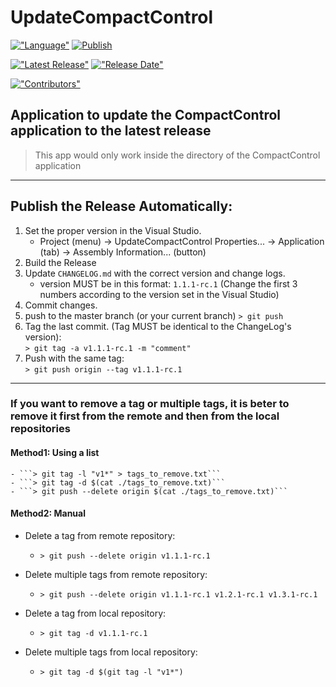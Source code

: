 # UpdateCompactControl

[!["Language"](https://img.shields.io/github/languages/top/saeeddiscovery/UpdateCompactControl.svg)](https://docs.microsoft.com/en-us/dotnet/csharp)
[![Publish](https://github.com/saeeddiscovery/UpdateCompactControl/workflows/Publish/badge.svg?branch=master)](https://github.com/saeeddiscovery/UpdateCompactControl/actions?query=workflow%3APublish)

[!["Latest Release"](https://img.shields.io/github/v/release/saeeddiscovery/UpdateCompactControl.svg)](https://github.com/saeeddiscovery/UpdateCompactControl/releases/latest)
[!["Release Date"](https://img.shields.io/github/release-date/saeeddiscovery/UpdateCompactControl.svg)](https://github.com/saeeddiscovery/UpdateCompactControl/releases/latest)

[!["Contributors"](https://img.shields.io/github/contributors/saeeddiscovery/UpdateCompactControl.svg)](https://github.com/saeeddiscovery/UpdateCompactControl/graphs/contributors)


## Application to update the CompactControl application to the latest release

> This app would only work inside the directory of the CompactControl application

-------------------------
## Publish the Release Automatically:

1. Set the proper version in the Visual Studio.
    - Project (menu) -> UpdateCompactControl Properties... -> Application (tab) -> Assembly Information... (button)
2. Build the Release
3. Update ```CHANGELOG.md``` with the correct version and change logs.
    - version MUST be in this format: ```1.1.1-rc.1``` (Change the first 3 numbers according to the version set in the Visual Studio)
4. Commit changes.
5. push to the master branch (or your current branch)
    ```> git push```
6. Tag the last commit. (Tag MUST be identical to the ChangeLog's version):  
    ```> git tag -a v1.1.1-rc.1 -m "comment"```
7. Push with the same tag:   
    ```> git push origin --tag v1.1.1-rc.1```

-------------------------
### If you want to remove a tag or multiple tags, it is beter to remove it first from the remote and then from the local repositories

#### Method1: Using a list
    - ```> git tag -l "v1*" > tags_to_remove.txt```
    - ```> git tag -d $(cat ./tags_to_remove.txt)```
    - ```> git push --delete origin $(cat ./tags_to_remove.txt)```

#### Method2: Manual
- Delete a tag from remote repository:
    - ```> git push --delete origin v1.1.1-rc.1```
- Delete multiple tags from remote repository: 
    - ```> git push --delete origin v1.1.1-rc.1 v1.2.1-rc.1 v1.3.1-rc.1```

- Delete a tag from local repository: 
    - ```> git tag -d v1.1.1-rc.1```
- Delete multiple tags from local repository: 
    - ```> git tag -d $(git tag -l "v1*")```
